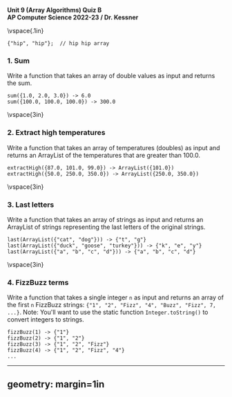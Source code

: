 __Unit 9 (Array Algorithms) Quiz B__  
__AP Computer Science 2022-23 / Dr. Kessner__  

\vspace{.1in}

```
{"hip", "hip"};  // hip hip array
```

### 1.  Sum

Write a function that takes an array of double values as input and returns the
sum.

```
sum({1.0, 2.0, 3.0}) -> 6.0
sum({100.0, 100.0, 100.0}) -> 300.0
```


\vspace{3in}


### 2.  Extract high temperatures

Write a function that takes an array of temperatures (doubles) as input and
returns an ArrayList of the temperatures that are greater than 100.0.

```
extractHigh({87.0, 101.0, 99.0}) -> ArrayList({101.0})
extractHigh({50.0, 250.0, 350.0}) -> ArrayList({250.0, 350.0})
```
\vspace{3in}


### 3.  Last letters

Write a function that takes an array of strings as input and returns an
ArrayList of strings representing the last letters of the original strings.

```
last(ArrayList({"cat", "dog"})) -> {"t", "g"}
last(ArrayList({"duck", "goose", "turkey"})) -> {"k", "e", "y"}
last(ArrayList({"a", "b", "c", "d"})) -> {"a", "b", "c", "d"}
```

\vspace{3in}

### 4.  FizzBuzz terms

Write a function that takes a single integer `n` as input and returns an array
of the first `n` FizzBuzz strings: 
`{"1", "2", "Fizz", "4", "Buzz", "Fizz", 7, ...}`.
Note: You'll want to use the static function `Integer.toString()` to convert
integers to strings.

```
fizzBuzz(1) -> {"1"}
fizzBuzz(2) -> {"1", "2"}
fizzBuzz(3) -> {"1", "2", "Fizz"}
fizzBuzz(4) -> {"1", "2", "Fizz", "4"}
...
```


---
geometry: margin=1in
---


